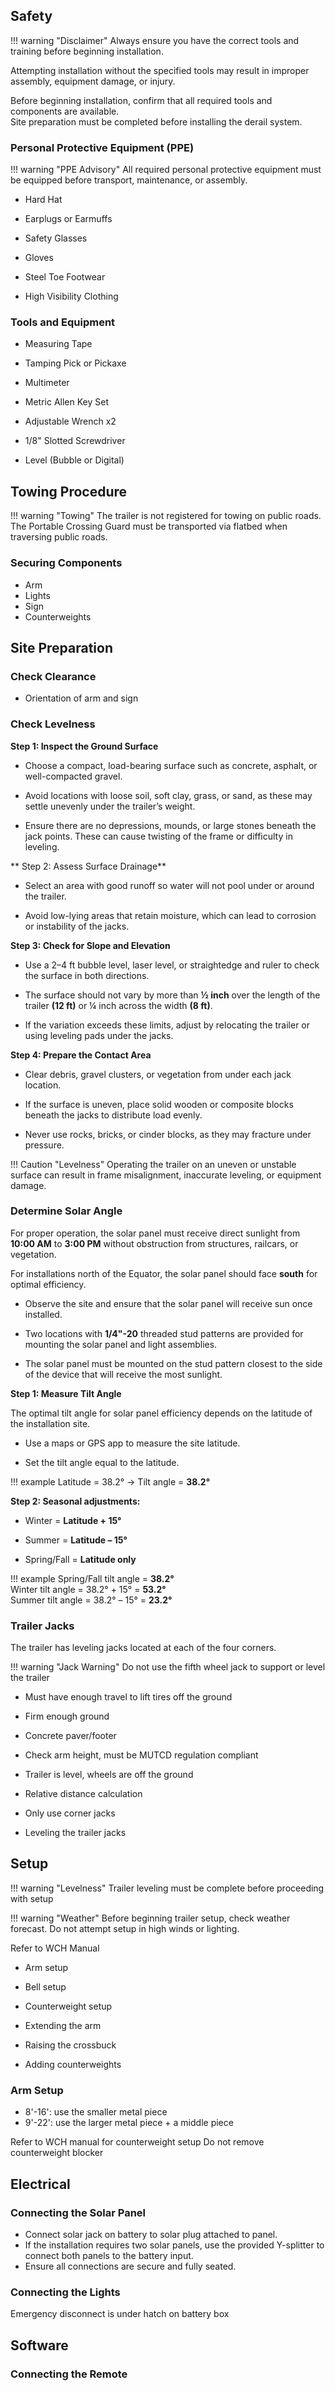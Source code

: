   ## Safety

!!! warning "Disclaimer"
    Always ensure you have the correct tools and training before beginning installation.  

Attempting installation without the specified tools may result in improper assembly, equipment damage, or injury.  

Before beginning installation, confirm that all required tools and components are available.  
Site preparation must be completed before installing the derail system.  



### Personal Protective Equipment (PPE)

!!! warning "PPE Advisory"
    All required personal protective equipment must be equipped before transport, maintenance, or assembly.

* Hard Hat  

* Earplugs or Earmuffs

* Safety Glasses

* Gloves  

* Steel Toe Footwear  

* High Visibility Clothing



### Tools and Equipment

* Measuring Tape

* Tamping Pick or Pickaxe

* Multimeter

* Metric Allen Key Set

* Adjustable Wrench x2

* 1/8" Slotted Screwdriver

* Level (Bubble or Digital)



## Towing Procedure

!!! warning "Towing"
    The trailer is not registered for towing on public roads. The Portable Crossing Guard must be transported via flatbed when traversing public roads.  
    
### Securing Components
   - Arm  
   - Lights  
   - Sign
   - Counterweights



## Site Preparation

### Check Clearance

- Orientation of arm and sign



### Check Levelness

**Step 1: Inspect the Ground Surface**

* Choose a compact, load-bearing surface such as concrete, asphalt, or well-compacted gravel.

* Avoid locations with loose soil, soft clay, grass, or sand, as these may settle unevenly under the trailer’s weight.

* Ensure there are no depressions, mounds, or large stones beneath the jack points. These can cause twisting of the frame or difficulty in leveling.



** Step 2: Assess Surface Drainage**

* Select an area with good runoff so water will not pool under or around the trailer.

* Avoid low-lying areas that retain moisture, which can lead to corrosion or instability of the jacks.



**Step 3: Check for Slope and Elevation**

* Use a 2–4 ft bubble level, laser level, or straightedge and ruler to check the surface in both directions.

* The surface should not vary by more than **½ inch** over the length of the trailer **(12 ft)** or ¼ inch across the width **(8 ft)**.

* If the variation exceeds these limits, adjust by relocating the trailer or using leveling pads under the jacks.



**Step 4: Prepare the Contact Area**

* Clear debris, gravel clusters, or vegetation from under each jack location.

* If the surface is uneven, place solid wooden or composite blocks beneath the jacks to distribute load evenly.

* Never use rocks, bricks, or cinder blocks, as they may fracture under pressure.

!!! Caution "Levelness"
Operating the trailer on an uneven or unstable surface can result in frame misalignment, inaccurate leveling, or equipment damage.



### Determine Solar Angle

For proper operation, the solar panel must receive direct sunlight from **10:00 AM** to **3:00 PM** without obstruction from structures, railcars, or vegetation.  

For installations north of the Equator, the solar panel should face **south** for optimal efficiency.

* Observe the site and ensure that the solar panel will receive sun once installed.

* Two locations with **1/4"-20** threaded stud patterns are provided for mounting the solar panel and light assemblies.

* The solar panel must be mounted on the stud pattern closest to the side of the device that will receive the most sunlight.  

**Step 1: Measure Tilt Angle**

The optimal tilt angle for solar panel efficiency depends on the latitude of the installation site.

* Use a maps or GPS app to measure the site latitude.

* Set the tilt angle equal to the latitude.

!!! example
    Latitude = 38.2° → Tilt angle = **38.2°**

**Step 2: Seasonal adjustments:**

* Winter = **Latitude + 15°**  

* Summer = **Latitude – 15°**  

* Spring/Fall = **Latitude only**  

!!! example
    Spring/Fall tilt angle = **38.2°**  
    Winter tilt angle = 38.2° + 15° = **53.2°**  
    Summer tilt angle = 38.2° – 15° = **23.2°**  



### Trailer Jacks

The trailer has leveling jacks located at each of the four corners.

!!! warning "Jack Warning"
    Do not use the fifth wheel jack to support or level the trailer
    
- Must have enough travel to lift tires off the ground
- Firm enough ground
- Concrete paver/footer
- Check arm height, must be MUTCD regulation compliant
- Trailer is level, wheels are off the ground
- Relative distance calculation
- Only use corner jacks

- Leveling the trailer jacks



## Setup

!!! warning "Levelness"
    Trailer leveling must be complete before proceeding with setup
    
!!! warning "Weather"
    Before beginning trailer setup, check weather forecast. Do not attempt setup in high winds or lighting.

Refer to WCH Manual
- Arm setup
- Bell setup
- Counterweight setup

- Extending the arm
- Raising the crossbuck
- Adding counterweights



### Arm Setup

- 8'-16': use the smaller metal piece  
- 9'-22': use the larger metal piece + a middle piece  

Refer to WCH manual for counterweight setup
Do not remove counterweight blocker



## Electrical

### Connecting the Solar Panel

- Connect solar jack on battery to solar plug attached to panel.
- If the installation requires two solar panels, use the provided Y-splitter to connect both panels to the battery input.
- Ensure all connections are secure and fully seated.



### Connecting the Lights

Emergency disconnect is under hatch on battery box



## Software

### Connecting the Remote




